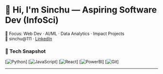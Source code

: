 # 👋 Hi, I'm Sinchu — Aspiring Software Dev (InfoSci)

🎯 Focus: Web Dev · AI/ML · Data Analytics · Impact Projects  
📧 sinchu@111 · [LinkedIn](https://www.linkedin.com/in/sin)

### 🧰 Tech Snapshot
[![Python](https://img.shields.io/badge/Python-90%25-3776AB?style=for-the-badge&logo=python&logoColor=white)]
[![JavaScript](https://img.shields.io/badge/JavaScript-75%25-F7DF1E?style=for-the-badge&logo=javascript&logoColor=black)]
[![React](https://img.shields.io/badge/React-70%25-61DAFB?style=for-the-badge&logo=react&logoColor=black)]
[![PowerBI](https://img.shields.io/badge/PowerBI-65%25-F2C811?style=for-the-badge&logo=power-bi&logoColor=black)]
[![Git](https://img.shields.io/badge/Git-80%25-F05032?style=for-the-badge&logo=git&logoColor=white)]

---

<!-- Insert the Skill Bars SVG from block (1) here -->
<svg width="700" height="220" viewBox="0 0 700 220" xmlns="http://www.w3.org/2000/svg">
  <!-- (full SVG from block 1) ... paste exactly as above -->
</svg>
